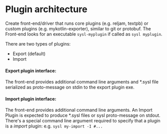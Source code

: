 Plugin architecture
===================

Create front-end/driver that runs core plugins (e.g. reljam, textpb) or custom plugins (e.g. mykotlin-exporter), similar to git or protobuf. The Front-end looks for an executable `sysl-myplugin` if called as `sysl myplugin`.

There are two types of plugins:

* Export (default)
* Import

#### Export plugin interface:
The front-end provides additional command line arguments and \*.sysl file serialized as proto-message on stdin to the export plugin exe.

#### Import plugin interface:
The front-end provides additional command line arguments.
An Import Plugin is expected to produce \*.sysl files or sysl proto-message on stdout.
There's a special command line argument required to specify that a plugin is a _import_ plugin: e.g. `sysl my-import -I #...`
